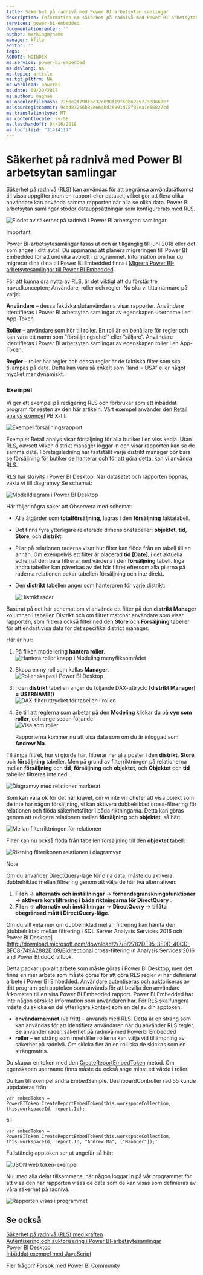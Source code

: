 ```yaml
---
title: Säkerhet på radnivå med Power BI arbetsytan samlingar
description: Information om säkerhet på radnivå med Power BI arbetsytan samlingar
services: power-bi-embedded
documentationcenter: ''
author: markingmyname
manager: kfile
editor: ''
tags: ''
ROBOTS: NOINDEX
ms.service: power-bi-embedded
ms.devlang: NA
ms.topic: article
ms.tgt_pltfrm: NA
ms.workload: powerbi
ms.date: 09/20/2017
ms.author: maghan
ms.openlocfilehash: 7256e2f798fbc32c098f19f60b62e577300868c7
ms.sourcegitcommit: 9cdd83256b82e664bd36991d78f87ea1e56827cd
ms.translationtype: MT
ms.contentlocale: sv-SE
ms.lasthandoff: 04/16/2018
ms.locfileid: "31414117"
---
```

# <a name="row-level-security-with-power-bi-workspace-collections"></a>Säkerhet på radnivå med Power BI arbetsytan samlingar

Säkerhet på radnivå (RLS) kan användas för att begränsa användaråtkomst till vissa uppgifter inom en rapport eller dataset, vilket gör att flera olika användare kan använda samma rapporten när alla se olika data. Power BI arbetsytan samlingar stöder datauppsättningar som konfigurerats med RLS.

![Flödet av säkerhet på radnivå i Power BI arbetsytan samlingar](media/row-level-security/flow-1.png)

> [!IMPORTANT]
> Power BI-arbetsytesamlingar fasas ut och är tillgänglig till juni 2018 eller det som anges i ditt avtal. Du uppmanas att planera migreringen till Power BI Embedded för att undvika avbrott i programmet. Information om hur du migrerar dina data till Power BI Embedded finns i [Migrera Power BI-arbetsytesamlingar till Power BI Embedded](https://powerbi.microsoft.com/documentation/powerbi-developer-migrate-from-powerbi-embedded/).

För att kunna dra nytta av RLS, är det viktigt att du förstår tre huvudkoncepten; Användare, roller och regler. Nu ska vi titta närmare på varje:

**Användare** – dessa faktiska slutanvändarna visar rapporter. Användare identifieras i Power BI arbetsytan samlingar av egenskapen username i en App-Token.

**Roller** – användare som hör till roller. En roll är en behållare för regler och kan vara ett namn som ”försäljningschef” eller ”säljare”. Användare identifieras i Power BI arbetsytan samlingar av egenskapen roller i en App-Token.

**Regler** – roller har regler och dessa regler är de faktiska filter som ska tillämpas på data. Detta kan vara så enkelt som ”land = USA” eller något mycket mer dynamiskt.

### <a name="example"></a>Exempel

Vi ger ett exempel på redigering RLS och förbrukar som ett inbäddat program för resten av den här artikeln. Vårt exempel använder den [Retail analys exempel](http://go.microsoft.com/fwlink/?LinkID=780547) PBIX-fil.

![Exempel försäljningsrapport](media/row-level-security/scenario-2.png)

Exemplet Retail analys visar försäljning för alla butiker i en viss kedja. Utan RLS, oavsett vilken distrikt manager loggar in och visar rapporten kan se de samma data. Företagsledning har fastställt varje distrikt manager bör bara se försäljning för butiker de hanterar och för att göra detta, kan vi använda RLS.

RLS har skrivits i Power BI Desktop. När datasetet och rapporten öppnas, växla vi till diagramvy Se schemat:

![Modelldiagram i Power BI Desktop](media/row-level-security/diagram-view-3.png)

Här följer några saker att Observera med schemat:

* Alla åtgärder som **totalförsäljning**, lagras i den **försäljning** faktatabell.
* Det finns fyra ytterligare relaterade dimensionstabeller: **objektet**, **tid**, **Store**, och **distrikt**.
* Pilar på relationen raderna visar hur filter kan flöda från en tabell till en annan. Om exempelvis ett filter är placerad **tid [Date]**, i det aktuella schemat den bara filtrerar ned värdena i den **försäljning** tabell. Inga andra tabeller kan påverkas av det här filtret eftersom alla pilarna på raderna relationen pekar tabellen försäljning och inte direkt.
* Den **distrikt** tabellen anger som hanteraren för varje distrikt:
  
  ![Distrikt rader](media/row-level-security/district-table-4.png)

Baserat på det här schemat om vi använda ett filter på den **distrikt Manager** kolumnen i tabellen Distrikt och om filtret matchar användare som visar rapporten, som filtrera också filter ned den **Store** och  **Försäljning** tabeller för att endast visa data för det specifika district manager.

Här är hur:

1. På fliken modellering **hantera roller**.  
   ![Hantera roller knapp i Modeling menyfliksområdet](media/row-level-security/modeling-tab-5.png)
2. Skapa en ny roll som kallas **Manager**.  
   ![Roller skapas i Power BI Desktop](media/row-level-security/manager-role-6.png)
3. I den **distrikt** tabellen anger du följande DAX-uttryck: **[distrikt Manager] = USERNAME()**  
   ![DAX-filteruttrycket för tabellen i rollen](media/row-level-security/manager-role-7.png)
4. Se till att reglerna som arbetar på den **Modeling** klickar du på **vyn som roller**, och ange sedan följande:  
   ![Visa som roller](media/row-level-security/view-as-roles-8.png)

   Rapporterna kommer nu att visa data som om du är inloggad som **Andrew Ma**.

Tillämpa filtret, hur vi gjorde här, filtrerar ner alla poster i den **distrikt**, **Store**, och **försäljning** tabeller. Men på grund av filterriktningen på relationerna mellan **försäljning** och **tid**, **försäljning** och **objektet**, och **Objektet** och **tid** tabeller filtreras inte ned.

![Diagramvy med relationer markerat](media/row-level-security/diagram-view-9.png)

Som kan vara ok för det här kravet, om vi inte vill chefer att visa objekt som de inte har någon försäljning, vi kan aktivera dubbelriktad cross-filtrering för relationen och flöda säkerhetsfilter i båda riktningarna. Detta kan göras genom att redigera relationen mellan **försäljning** och **objektet**, så här:

![Mellan filterriktningen för relationen](media/row-level-security/edit-relationship-10.png)

Filter kan nu också flöda från tabellen försäljning till den **objektet** tabell:

![Riktning filterikonen relationen i diagramvyn](media/row-level-security/diagram-view-11.png)

> [!NOTE]
> Om du använder DirectQuery-läge för dina data, måste du aktivera dubbelriktad mellan filtrering genom att välja de här två alternativen:

1. **Filen** -> **alternativ och inställningar** -> **förhandsgranskningsfunktioner** -> **aktivera korsfiltrering i båda riktningarna för DirectQuery** .
2. **Filen** -> **alternativ och inställningar** -> **DirectQuery** -> **tillåta obegränsad mått i DirectQuery-läge**.

Om du vill veta mer om dubbelriktad mellan filtrering kan hämta den [dubbelriktad mellan filtrering i SQL Server Analysis Services 2016 och Power BI Desktop](http://download.microsoft.com/download/2/7/8/2782DF95-3E0D-40CD-BFC8-749A2882E109/Bidirectional cross-filtering in Analysis Services 2016 and Power BI.docx) vitbok.

Detta packar upp allt arbete som måste göras i Power BI Desktop, men det finns en mer arbete som måste göras för att göra RLS regler vi har definierat arbete i Power BI Embedded. Användare autentiseras och auktoriseras av ditt program och apptoken som används för att bevilja den användare åtkomsten till en viss Power BI Embedded rapport. Power BI Embedded har inte någon särskild information som användaren har. För RLS ska fungera måste du skicka en del ytterligare kontext som en del av din apptoken:

* **användarnamnet** (valfritt) – används med RLS. Detta är en sträng som kan användas för att identifiera användaren när du använder RLS regler. Se använder raden säkerhet på radnivå med Powerbi Embedded
* **roller** – en sträng som innehåller rollerna kan välja vid tillämpning av säkerhet på radnivå. Om skicka fler än en roll ska de skickas som en strängmatris.

Du skapar en token med den [CreateReportEmbedToken](https://docs.microsoft.com/dotnet/api/microsoft.powerbi.security.powerbitoken?redirectedfrom=MSDN#Microsoft_PowerBI_Security_PowerBIToken_CreateReportEmbedToken_System_String_System_String_System_String_System_DateTime_System_String_System_Collections_Generic_IEnumerable_System_String__) metod. Om egenskapen username finns måste du också ange minst ett värde i roller.

Du kan till exempel ändra EmbedSample. DashboardController rad 55 kunde uppdateras från

    var embedToken = PowerBIToken.CreateReportEmbedToken(this.workspaceCollection, this.workspaceId, report.Id);

till

    var embedToken = PowerBIToken.CreateReportEmbedToken(this.workspaceCollection, this.workspaceId, report.Id, "Andrew Ma", ["Manager"]);'

Fullständig apptoken ser ut ungefär så här:

![JSON web token-exempel](media/row-level-security/app-token-string-12.png)

Nu, med alla delar tillsammans, när någon loggar in på vår programmet för att visa den här rapporten visas de data som de kan visas som definieras av våra säkerhet på radnivå.

![Rapporten visas i programmet](media/row-level-security/dashboard-13.png)

## <a name="see-also"></a>Se också

[Säkerhet på radnivå (RLS) med kraften](https://powerbi.microsoft.com/documentation/powerbi-admin-rls/)  
[Autentisering och auktorisering i Power BI-arbetsytesamlingar](app-token-flow.md)  
[Power BI Desktop](https://powerbi.microsoft.com/documentation/powerbi-desktop-get-the-desktop/)  
[Inbäddat exempel med JavaScript](https://microsoft.github.io/PowerBI-JavaScript/demo/)  

Fler frågor? [Försök med Power BI Community](http://community.powerbi.com/)